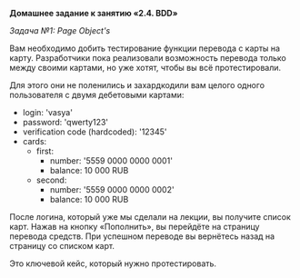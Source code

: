 **Домашнее задание к занятию «2.4. BDD»**

*Задача №1: Page Object's*

Вам необходимо добить тестирование функции перевода с карты на карту. Разработчики пока реализовали возможность перевода только между своими картами, но уже хотят, чтобы вы всё протестировали.

Для этого они не поленились и захардкодили вам целого одного пользователя с двумя дебетовыми картами:

* login: 'vasya'
* password: 'qwerty123'
* verification code (hardcoded): '12345'
* cards:
    * first:
        * number: '5559 0000 0000 0001'
        * balance: 10 000 RUB
    * second:
        * number: '5559 0000 0000 0002'
        * balance: 10 000 RUB

После логина, который уже мы сделали на лекции, вы получите список карт.
Нажав на кнопку «Пополнить», вы перейдёте на страницу перевода средств.
При успешном переводе вы вернётесь назад на страницу со списком карт.

Это ключевой кейс, который нужно протестировать.

